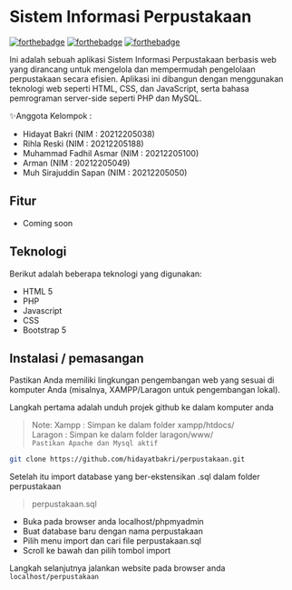 # Sistem Informasi Perpustakaan

[![forthebadge](https://forthebadge.com/images/badges/built-with-love.svg)](https://forthebadge.com) [![forthebadge](https://forthebadge.com/images/badges/uses-html.svg)](https://forthebadge.com) [![forthebadge](https://forthebadge.com/images/badges/not-a-bug-a-feature.svg)](https://forthebadge.com)

Ini adalah sebuah aplikasi Sistem Informasi Perpustakaan berbasis web yang dirancang untuk mengelola dan mempermudah pengelolaan perpustakaan secara efisien. Aplikasi ini dibangun dengan menggunakan teknologi web seperti HTML, CSS, dan JavaScript, serta bahasa pemrograman server-side seperti PHP dan MySQL.

✨Anggota Kelompok :
- Hidayat Bakri (NIM : 20212205038)
- Rihla Reski (NIM : 20212205188)
- Muhammad Fadhil Asmar (NIM : 20212205100)
- Arman (NIM : 20212205049)
- Muh Sirajuddin Sapan (NIM : 20212205050)

## Fitur

- Coming soon




## Teknologi
Berikut adalah beberapa teknologi yang digunakan:
- HTML 5
- PHP
- Javascript
- CSS
- Bootstrap 5


## Instalasi / pemasangan
Pastikan Anda memiliki lingkungan pengembangan web yang sesuai di komputer Anda (misalnya, XAMPP/Laragon untuk pengembangan lokal).

Langkah pertama adalah unduh projek github ke dalam komputer anda
> Note: 
Xampp : Simpan ke dalam folder xampp/htdocs/ <br>
Laragon : Simpan ke dalam folder laragon/www/ <br>
```Pastikan Apache dan Mysql aktif```
 
```sh
git clone https://github.com/hidayatbakri/perpustakaan.git
```
Setelah itu import database yang ber-ekstensikan .sql dalam folder perpustakaan
> perpustakaan.sql
- Buka pada browser anda localhost/phpmyadmin
- Buat database baru dengan nama perpustakaan
- Pilih menu import dan cari file perpustakaan.sql
- Scroll ke bawah dan pilih tombol import

Langkah selanjutnya jalankan website pada browser anda
```localhost/perpustakaan```
